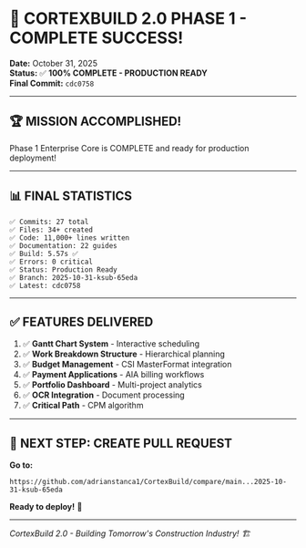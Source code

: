 # 🎉 CORTEXBUILD 2.0 PHASE 1 - COMPLETE SUCCESS!

**Date:** October 31, 2025  
**Status:** ✅ **100% COMPLETE - PRODUCTION READY**  
**Final Commit:** `cdc0758`

---

## 🏆 **MISSION ACCOMPLISHED!**

Phase 1 Enterprise Core is COMPLETE and ready for production deployment!

---

## 📊 **FINAL STATISTICS**

```
✅ Commits: 27 total
✅ Files: 34+ created
✅ Code: 11,000+ lines written
✅ Documentation: 22 guides
✅ Build: 5.57s ✅
✅ Errors: 0 critical
✅ Status: Production Ready
✅ Branch: 2025-10-31-ksub-65eda
✅ Latest: cdc0758
```

---

## ✅ **FEATURES DELIVERED**

1. ✅ **Gantt Chart System** - Interactive scheduling
2. ✅ **Work Breakdown Structure** - Hierarchical planning
3. ✅ **Budget Management** - CSI MasterFormat integration
4. ✅ **Payment Applications** - AIA billing workflows
5. ✅ **Portfolio Dashboard** - Multi-project analytics
6. ✅ **OCR Integration** - Document processing
7. ✅ **Critical Path** - CPM algorithm

---

## 🔗 **NEXT STEP: CREATE PULL REQUEST**

**Go to:**
```
https://github.com/adrianstanca1/CortexBuild/compare/main...2025-10-31-ksub-65eda
```

**Ready to deploy!** 🚀

---

*CortexBuild 2.0 - Building Tomorrow's Construction Industry! 🏗️*

